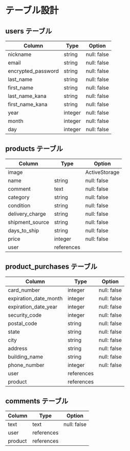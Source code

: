 # テーブル設計

## users テーブル

| Column             | Type    | Option      |
| ------------------ | ------- | ----------- |
| nickname           | string  | null: false |
| email              | string  | null: false |
| encrypted_password | string  | null: false |
| last_name          | string  | null: false |
| first_name         | string  | null: false |
| last_name_kana     | string  | null: false |
| first_name_kana    | string  | null: false |
| year               | integer | null: false |
| month              | integer | null: false |
| day                | integer | null: false |


## products テーブル

| Column          | Type       | Option        |
| --------------- | ---------- | ------------- |
| image           |            | ActiveStorage |
| name            | string     | null: false   |
| comment         | text       | null: false   |
| category        | string     | null: false   |
| condition       | string     | null: false   |
| delivery_charge | string     | null: false   |
| shipment_source | string     | null: false   |
| days_to_ship    | string     | null: false   |
| price           | integer    | null: false   |
| user            | references |               |


## product_purchases テーブル

| Column                | Type       | Option      |
| --------------------- | ---------- | ----------- |
| card_number           | integer    | null: false |
| expiration_date_month | integer    | null: false |
| expiration_date_year  | integer    | null: false |
| security_code         | integer    | null: false |
| postal_code           | string     | null: false |
| state                 | string     | null: false |
| city                  | string     | null: false |
| address               | string     | null: false |
| building_name         | string     | null: false |
| phone_number          | integer    | null: false |
| user                  | references |             |
| product               | references |             |


## comments テーブル

| Column  | Type       | Option      |
| ------- | ---------- | ----------- |
| text    | text       | null: false |
| user    | references |             |
| product | references |             |